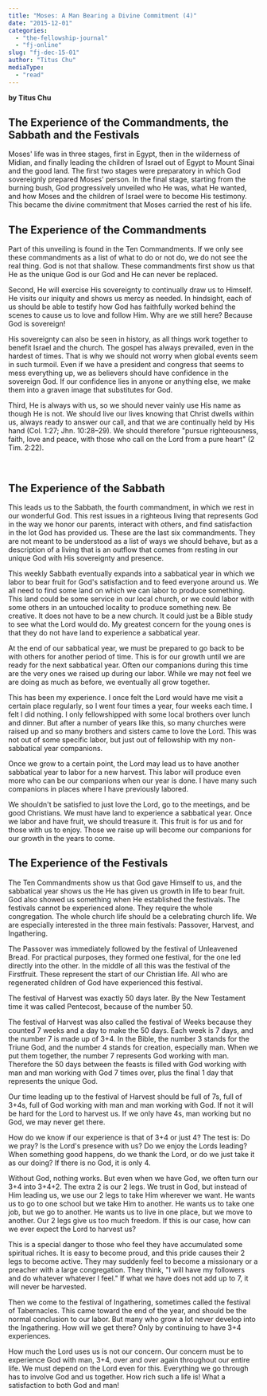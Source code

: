 ```yaml
---
title: "Moses: A Man Bearing a Divine Commitment (4)"
date: "2015-12-01"
categories: 
  - "the-fellowship-journal"
  - "fj-online"
slug: "fj-dec-15-01"
author: "Titus Chu"
mediaType: 
  - "read"
---
```


**by Titus Chu**

## **The Experience of the Commandments, the Sabbath and the Festivals**

Moses' life was in three stages, first in Egypt, then in the wilderness of Midian, and finally leading the children of Israel out of Egypt to Mount Sinai and the good land. The first two stages were preparatory in which God sovereignly prepared Moses' person. In the final stage, starting from the burning bush, God progressively unveiled who He was, what He wanted, and how Moses and the children of Israel were to become His testimony. This became the divine commitment that Moses carried the rest of his life.

## **The Experience of the Commandments**

Part of this unveiling is found in the Ten Commandments. If we only see these commandments as a list of what to do or not do, we do not see the real thing. God is not that shallow. These commandments first show us that He as the unique God is our God and He can never be replaced.

Second, He will exercise His sovereignty to continually draw us to Himself. He visits our iniquity and shows us mercy as needed. In hindsight, each of us should be able to testify how God has faithfully worked behind the scenes to cause us to love and follow Him. Why are we still here? Because God is sovereign!

His sovereignty can also be seen in history, as all things work together to benefit Israel and the church. The gospel has always prevailed, even in the hardest of times. That is why we should not worry when global events seem in such turmoil. Even if we have a president and congress that seems to mess everything up, we as believers should have confidence in the sovereign God. If our confidence lies in anyone or anything else, we make them into a graven image that substitutes for God.

Third, He is always with us, so we should never vainly use His name as though He is not. We should live our lives knowing that Christ dwells within us, always ready to answer our call, and that we are continually held by His hand (Col. 1:27; Jhn. 10:28–29). We should therefore "pursue righteousness, faith, love and peace, with those who call on the Lord from a pure heart" (2 Tim. 2:22).

 

## **The Experience of the Sabbath**

This leads us to the Sabbath, the fourth commandment, in which we rest in our wonderful God. This rest issues in a righteous living that represents God in the way we honor our parents, interact with others, and find satisfaction in the lot God has provided us. These are the last six commandments. They are not meant to be understood as a list of ways we should behave, but as a description of a living that is an outflow that comes from resting in our unique God with His sovereignty and presence.

This weekly Sabbath eventually expands into a sabbatical year in which we labor to bear fruit for God's satisfaction and to feed everyone around us. We all need to find some land on which we can labor to produce something. This land could be some service in our local church, or we could labor with some others in an untouched locality to produce something new. Be creative. It does not have to be a new church. It could just be a Bible study to see what the Lord would do. My greatest concern for the young ones is that they do not have land to experience a sabbatical year.

At the end of our sabbatical year, we must be prepared to go back to be with others for another period of time. This is for our growth until we are ready for the next sabbatical year. Often our companions during this time are the very ones we raised up during our labor. While we may not feel we are doing as much as before, we eventually all grow together.

This has been my experience. I once felt the Lord would have me visit a certain place regularly, so I went four times a year, four weeks each time. I felt I did nothing. I only fellowshipped with some local brothers over lunch and dinner. But after a number of years like this, so many churches were raised up and so many brothers and sisters came to love the Lord. This was not out of some specific labor, but just out of fellowship with my non-sabbatical year companions.

Once we grow to a certain point, the Lord may lead us to have another sabbatical year to labor for a new harvest. This labor will produce even more who can be our companions when our year is done. I have many such companions in places where I have previously labored.

We shouldn't be satisfied to just love the Lord, go to the meetings, and be good Christians. We must have land to experience a sabbatical year. Once we labor and have fruit, we should treasure it. This fruit is for us and for those with us to enjoy. Those we raise up will become our companions for our growth in the years to come.

## **The Experience of the Festivals**

The Ten Commandments show us that God gave Himself to us, and the sabbatical year shows us the He has given us growth in life to bear fruit. God also showed us something when He established the festivals. The festivals cannot be experienced alone. They require the whole congregation. The whole church life should be a celebrating church life. We are especially interested in the three main festivals: Passover, Harvest, and Ingathering.

The Passover was immediately followed by the festival of Unleavened Bread. For practical purposes, they formed one festival, for the one led directly into the other. In the middle of all this was the festival of the Firstfruit. These represent the start of our Christian life. All who are regenerated children of God have experienced this festival.

The festival of Harvest was exactly 50 days later. By the New Testament time it was called Pentecost, because of the number 50.

The festival of Harvest was also called the festival of Weeks because they counted 7 weeks and a day to make the 50 days. Each week is 7 days, and the number 7 is made up of 3+4. In the Bible, the number 3 stands for the Triune God, and the number 4 stands for creation, especially man. When we put them together, the number 7 represents God working with man. Therefore the 50 days between the feasts is filled with God working with man and man working with God 7 times over, plus the final 1 day that represents the unique God.

Our time leading up to the festival of Harvest should be full of 7s, full of 3+4s, full of God working with man and man working with God. If not it will be hard for the Lord to harvest us. If we only have 4s, man working but no God, we may never get there.

How do we know if our experience is that of 3+4 or just 4? The test is: Do we pray? Is the Lord's presence with us? Do we enjoy the Lords leading? When something good happens, do we thank the Lord, or do we just take it as our doing? If there is no God, it is only 4.

Without God, nothing works. But even when we have God, we often turn our 3+4 into 3+4+2. The extra 2 is our 2 legs. We trust in God, but instead of Him leading us, we use our 2 legs to take Him wherever we want. He wants us to go to one school but we take Him to another. He wants us to take one job, but we go to another. He wants us to live in one place, but we move to another. Our 2 legs give us too much freedom. If this is our case, how can we ever expect the Lord to harvest us?

This is a special danger to those who feel they have accumulated some spiritual riches. It is easy to become proud, and this pride causes their 2 legs to become active. They may suddenly feel to become a missionary or a preacher with a large congregation. They think, "I will have my followers and do whatever whatever I feel." If what we have does not add up to 7, it will never be harvested.

Then we come to the festival of Ingathering, sometimes called the festival of Tabernacles. This came toward the end of the year, and should be the normal conclusion to our labor. But many who grow a lot never develop into the Ingathering. How will we get there? Only by continuing to have 3+4 experiences.

How much the Lord uses us is not our concern. Our concern must be to experience God with man, 3+4, over and over again throughout our entire life. We must depend on the Lord even for this. Everything we go through has to involve God and us together. How rich such a life is! What a satisfaction to both God and man!
